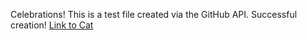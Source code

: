 Celebrations! This is a test file created via the GitHub API. Successful creation!
[Link to Cat](20-29%20Bestiary\Cat.md)
